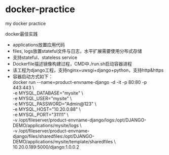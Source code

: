 # docker-practice
my docker practice

docker最佳实践

* applications放置应用代码    
* files, logs放置stateful文件与日志，水平扩展需要使用分布式存储    
* 支持stateful、stateless service    
* Dockerfile描述镜像构建过程，CMD中./run.sh启动容器进程    
* 该工程为django工程，支持nginx+uwsgi+django+python，支持http&https     
* 容器启动方式如下：     
docker run --name=product-envname-django -d -it -p 80:80 -p 443:443 \    
        -e MYSQL_DATABASE="mysite" \    
        -e MYSQL_USER="mysite" \    
        -e MYSQL_PASSWORD="Admin@123" \    
        -e MYSQL_HOST="10.20.0.88" \    
        -e MYSQL_PORT="31111" \    
        -v /opt/fileserver/product-envname-django/logs:/opt/DJANGO-DEMO/applications/mysite/logs \    
        -v /opt/fileserver/product-envname-django/files/sharedfiles:/opt/DJANGO-DEMO/applications/mysite/template/sharedfiles \    
        10.20.0.189:5000/django:1.0.0.2
    

